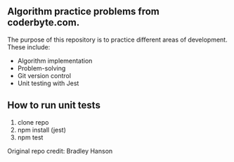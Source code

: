 

## Algorithm practice problems from coderbyte.com.

The purpose of this repository is to practice different areas of development. These include:

-   Algorithm implementation
-   Problem-solving
-   Git version control
-   Unit testing with Jest

## How to run unit tests

1) clone repo
2) npm install (jest)
3) npm test

Original repo credit: Bradley Hanson





